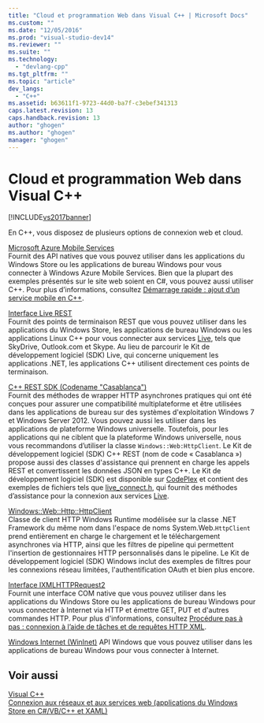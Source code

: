 ```yaml
---
title: "Cloud et programmation Web dans Visual C++ | Microsoft Docs"
ms.custom: ""
ms.date: "12/05/2016"
ms.prod: "visual-studio-dev14"
ms.reviewer: ""
ms.suite: ""
ms.technology: 
  - "devlang-cpp"
ms.tgt_pltfrm: ""
ms.topic: "article"
dev_langs: 
  - "C++"
ms.assetid: b63611f1-9723-44d0-ba7f-c3ebef341313
caps.latest.revision: 13
caps.handback.revision: 13
author: "ghogen"
ms.author: "ghogen"
manager: "ghogen"
---
```

# Cloud et programmation Web dans Visual C++
[!INCLUDE[vs2017banner](../assembler/inline/includes/vs2017banner.md)]

En C\+\+, vous disposez de plusieurs options de connexion web et cloud.  
  
 [Microsoft Azure Mobile Services](http://www.windowsazure.com/develop/mobile/)  
 Fournit des API natives que vous pouvez utiliser dans les applications du Windows Store ou les applications de bureau Windows pour vous connecter à Windows Azure Mobile Services. Bien que la plupart des exemples présentés sur le site web soient en C\#, vous pouvez aussi utiliser C\+\+. Pour plus d’informations, consultez [Démarrage rapide : ajout d’un service mobile en C\+\+](http://msdn.microsoft.com/library/windows/apps/dn263181.aspx).  
  
 [Interface Live REST](http://msdn.microsoft.com/library/live/hh243648.aspx)  
 Fournit des points de terminaison REST que vous pouvez utiliser dans les applications du Windows Store, les applications de bureau Windows ou les applications Linux C\+\+ pour vous connecter aux services [Live](http://msdn.microsoft.com/live/ff519582), tels que SkyDrive, Outlook.com et Skype. Au lieu de parcourir le Kit de développement logiciel \(SDK\) Live, qui concerne uniquement les applications .NET, les applications C\+\+ utilisent directement ces points de terminaison.  
  
 [C\+\+ REST SDK \(Codename "Casablanca"\)](../top/cpp-rest-sdk-codename-casablanca.md)  
 Fournit des méthodes de wrapper HTTP asynchrones pratiques qui ont été conçues pour assurer une compatibilité multiplateforme et être utilisées dans les applications de bureau sur des systèmes d'exploitation Windows 7 et Windows Server 2012. Vous pouvez aussi les utiliser dans les applications de plateforme Windows universelle. Toutefois, pour les applications qui ne ciblent que la plateforme Windows universelle, nous vous recommandons d’utiliser la classe `Windows::Web:HttpClient`. Le Kit de développement logiciel \(SDK\) C\+\+ REST \(nom de code « Casablanca »\) propose aussi des classes d'assistance qui prennent en charge les appels REST et convertissent les données JSON en types C\+\+. Le Kit de développement logiciel \(SDK\) est disponible sur [CodePlex](http://casablanca.codeplex.com/) et contient des exemples de fichiers tels que [live\_connect.h](http://casablanca.codeplex.com/SourceControl/latest#Release/collateral/Samples/WindowsLiveAuth/live_connect.h), qui fournit des méthodes d’assistance pour la connexion aux services [Live](http://msdn.microsoft.com/live/ff519582).  
  
 [Windows::Web::Http::HttpClient](https://msdn.microsoft.com/en-us/library/windows/apps/windows.web.http.httpclient.aspx)  
 Classe de client HTTP Windows Runtime modélisée sur la classe .NET Framework du même nom dans l'espace de noms System.Web.`HttpClient` prend entièrement en charge le chargement et le téléchargement asynchrones via HTTP, ainsi que les filtres de pipeline qui permettent l'insertion de gestionnaires HTTP personnalisés dans le pipeline. Le Kit de développement logiciel \(SDK\) Windows inclut des exemples de filtres pour les connexions réseau limitées, l'authentification OAuth et bien plus encore.  
  
 [Interface IXMLHTTPRequest2](http://msdn.microsoft.com/library/windows/apps/hh831151.aspx)  
 Fournit une interface COM native que vous pouvez utiliser dans les applications du Windows Store ou les applications de bureau Windows pour vous connecter à Internet via HTTP et émettre GET, PUT et d'autres commandes HTTP. Pour plus d'informations, consultez [Procédure pas à pas : connexion à l’aide de tâches et de requêtes HTTP XML](../parallel/concrt/walkthrough-connecting-using-tasks-and-xml-http-requests.md).  
  
 [Windows Internet \(WinInet\)](http://msdn.microsoft.com/library/windows/desktop/aa385331\(v=vs.85\).aspx)  
 API Windows que vous pouvez utiliser dans les applications de bureau Windows pour vous connecter à Internet.  
  
## Voir aussi  
 [Visual C\+\+](../top/visual-cpp-in-visual-studio-2015.md)   
 [Connexion aux réseaux et aux services web \(applications du Windows Store en C\#\/VB\/C\+\+ et XAML\)](http://msdn.microsoft.com/library/windows/apps/br229573.aspx)